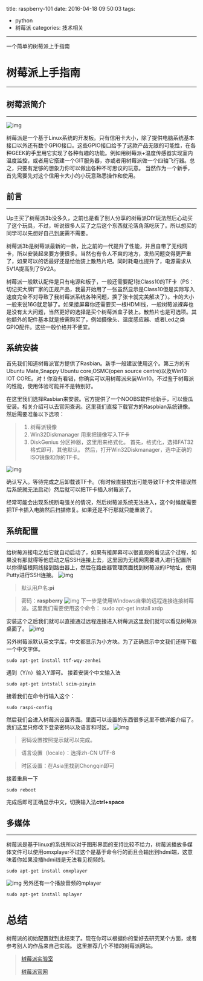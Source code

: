 title: raspberry-101
date: 2016-04-18 09:50:03
tags:
- python
- 树莓派
categories: 技术相关

---

一个简单的树莓派上手指南

<!-- more -->

# 树莓派上手指南
***
## 树莓派简介
***
![img](https://www.raspberrypi.org/wp-content/uploads/2015/08/raspberry-pi-logo.png)


树莓派是一个基于Linux系统的开发板。只有信用卡大小，除了提供电脑系统基本接口以外还有数个GPIO接口。这些GPIO接口给予了这款产品无限的可能性，在各种GEEK的手里用它实现了各种有趣的功能。例如用树莓派+温度传感器实现室内温度监控，或者用它搭建一个GIT服务器，亦或者用树莓派做一个四轴飞行器。总之，只要有足够的想象力你可以做出各种不可思议的玩意。
当然作为一个新手，首先需要先对这个信用卡大小的小玩意熟悉操作和使用。
## 前言
***
Up主买了树莓派3b没多久，之前也是看了别人分享的树莓派DIY玩法然后心动买了这个玩具，不过，听说很多人买了之后这个东西就沦落角落吃灰了。所以想买的同学可以先想好自己到底需不需要。

树莓派3b是树莓派最新的一款，比之前的一代提升了性能，并且自带了无线网卡，所以安装起来要方便很多。当然也有令人不爽的地方，发热问题变得更严重了，如果可以的话最好还是给他装上散热片吧。同时耗电也提升了，电源需求从5V1A提高到了5V2A。

树莓派一般默认配件是只有电源和板子，一般还需要配1张Class10的TF卡（PS：切记买大牌厂家的正规产品，我最开始用了一张虽然显示是Class10但是实际写入速度完全不对导致了我树莓派系统各种问题，换了张卡就完美解决了）。卡的大小一般来说16G就足够了。如果接屏幕你还需要买一根HDMI线，一般树莓派裸奔也是没有太大问题，当然更好的选择是买个树莓派盒子装上。散热片也是可选项。其他额外的配件基本就是按需购买了，例如摄像头、温度感应器、或者Led之类GPIO配件。这些一般价格并不便宜。

## 系统安装
首先我们知道树莓派官方提供了Rasbian。新手一般建议使用这个。第三方的有Ubuntu Mate,Snappy Ubuntu core,OSMC(open source centre)以及Win10 IOT CORE。对！你没有看错，你确实可以用树莓派来装Win10。不过鉴于树莓派的性能，使用体验可能并不是特别好。

在这里我们选择Rasbian来安装。官方提供了一个NOOBS软件给新手，可以傻瓜安装。相关介绍可以去官网查询。这里我们直接下载官方的Raspbian系统镜像。然后需要准备以下选项：
> 1. 树莓派镜像
> 2. Win32Diskmanager 用来把镜像写入TF卡
> 3. DiskGenius 分区神器，这里用来格式化。
首先，格式化，选择FAT32格式即可，其他默认。
然后，打开Win32Diskmanager，选中正确的ISO镜像和你的TF卡。

![img](/img/WIN32DISK.png)

确认写入。等待完成之后卸载该TF卡。（有时候直接拔出可能导致TF卡文件错误然后系统就无法启动）然后就可以把TF卡插入树莓派了。

经常可能会出现系统断电强关的情况，然后树莓派系统无法进入，这个时候就需要把TF卡插入电脑然后扫描修复。如果还是不行那就只能重装了。

## 系统配置
***
给树莓派接电之后它就自动启动了，如果有接屏幕可以很直观的看见这个过程，如果没有那就得等他启动之后SSH连接上去，这里因为无线网需要进入进行配置所以你得插根网线接到路由器上，然后在路由器管理页面找到树莓派的IP地址，使用Putty进行SSH连接。
![img](/img/Putty.png)
> 默认用户名:**pi** 

> 密码：**raspberry**
![img](/img/login.png)
下一步是使用Windows自带的远程连接连接树莓派。这里我们需要使用这个命令：
	sudo apt-get install xrdp

安装这个之后我们就可以直接通过远程连接进入树莓派这里我们就可以看见树莓派桌面了。
![img](/img/desktop.png)

另外树莓派默认英文字库，中文都显示为小方块。为了正确显示中文我们还得下载一个中文字体。

    sudo apt-get install ttf-wqy-zenhei

遇到（Y/n）输入Y即可。
接着安装个中文输入法

    sudo apt-get intstall scim-pinyin

接着我们在命令行输入这个：

	sudo raspi-config

然后我们会进入树莓派设置界面。里面可以设置的东西很多这里不做详细介绍了。我们这里只修改下登录密码以及语言和时区。
![img](/img/config.png)
>密码设置按照提示就可以完成。

>语言设置（locale）：选择zh-CN UTF-8

>时区设置：在Asia里找到Chongqin即可

接着重启一下

	sudo reboot

完成后即可正确显示中文，切换输入法**ctrl+space**


## 多媒体
***
树莓派是基于linux的系统所以对于图形界面的支持比较不给力，树莓派播放多媒体文件可以使用omxplayer不过这个是基于命令行的而且会输出到hdmi端，这意味着你如果没插hdmi线是无法看见视频的。

	sudo apt-get install omxplayer
![img](omxplayer.png)
另外还有一个播放音频的mplayer

	sudo apt-get install mplayer

# 总结
树莓派的初始配置就到此结束了。现在你可以根据你的爱好去研究某个方面，或者参考别人的作品来自己实践。
这里推荐几个不错的树莓派网站。

> [树莓派实验室](http://shumeipai.nxez.com/)
> 
> [树莓派官网](https://www.raspberrypi.org/)

